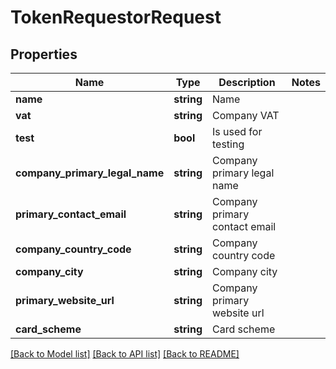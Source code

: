# TokenRequestorRequest

## Properties

 Name                           | Type       | Description                   | Notes 
--------------------------------|------------|-------------------------------|-------
 **name**                       | **string** | Name                          |
 **vat**                        | **string** | Company VAT                   |
 **test**                       | **bool**   | Is used for testing           |
 **company_primary_legal_name** | **string** | Company primary legal name    |
 **primary_contact_email**      | **string** | Company primary contact email |
 **company_country_code**       | **string** | Company country code          |
 **company_city**               | **string** | Company city                  |
 **primary_website_url**        | **string** | Company primary website url   |
 **card_scheme**                | **string** | Card scheme                   |

[[Back to Model list]](../../README.md#documentation-for-models) [[Back to API list]](../../README.md#documentation-for-api-endpoints) [[Back to README]](../../README.md)

